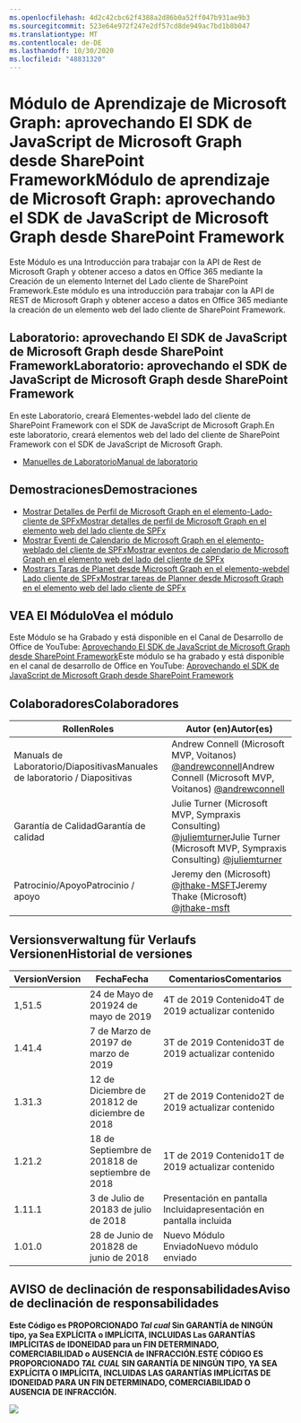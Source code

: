 ```yaml
---
ms.openlocfilehash: 4d2c42cbc62f4388a2d86b0a52ff047b931ae9b3
ms.sourcegitcommit: 523e64e972f247e2df57cd8de949ac7bd1b8b047
ms.translationtype: MT
ms.contentlocale: de-DE
ms.lasthandoff: 10/30/2020
ms.locfileid: "48831320"
---
```

# <a name="mdulo-de-aprendizaje-de-microsoft-graph-aprovechando-el-sdk-de-javascript-de-microsoft-graph-desde-sharepoint-framework"></a><span data-ttu-id="358f2-101">Módulo de Aprendizaje de Microsoft Graph: aprovechando El SDK de JavaScript de Microsoft Graph desde SharePoint Framework</span><span class="sxs-lookup"><span data-stu-id="358f2-101">Módulo de aprendizaje de Microsoft Graph: aprovechando el SDK de JavaScript de Microsoft Graph desde SharePoint Framework</span></span>

<span data-ttu-id="358f2-102">Este Módulo es una Introducción para trabajar con la API de Rest de Microsoft Graph y obtener acceso a datos en Office 365 mediante la Creación de un elemento Internet del Lado cliente de SharePoint Framework.</span><span class="sxs-lookup"><span data-stu-id="358f2-102">Este módulo es una introducción para trabajar con la API de REST de Microsoft Graph y obtener acceso a datos en Office 365 mediante la creación de un elemento web del lado cliente de SharePoint Framework.</span></span>

## <a name="laboratorio-aprovechando-el-sdk-de-javascript-de-microsoft-graph-desde-sharepoint-framework"></a><span data-ttu-id="358f2-103">Laboratorio: aprovechando El SDK de JavaScript de Microsoft Graph desde SharePoint Framework</span><span class="sxs-lookup"><span data-stu-id="358f2-103">Laboratorio: aprovechando el SDK de JavaScript de Microsoft Graph desde SharePoint Framework</span></span>

<span data-ttu-id="358f2-104">En este Laboratorio, creará Elementes-webdel lado del cliente de SharePoint Framework con el SDK de JavaScript de Microsoft Graph.</span><span class="sxs-lookup"><span data-stu-id="358f2-104">En este laboratorio, creará elementos web del lado del cliente de SharePoint Framework con el SDK de JavaScript de Microsoft Graph.</span></span>

- [<span data-ttu-id="358f2-105">Manuelles de Laboratorio</span><span class="sxs-lookup"><span data-stu-id="358f2-105">Manual de laboratorio</span></span>](./Lab.md)

## <a name="demostraciones"></a><span data-ttu-id="358f2-106">Demostraciones</span><span class="sxs-lookup"><span data-stu-id="358f2-106">Demostraciones</span></span>

- [<span data-ttu-id="358f2-107">Mostrar Detalles de Perfil de Microsoft Graph en el elemento-Lado-cliente de SPFx</span><span class="sxs-lookup"><span data-stu-id="358f2-107">Mostrar detalles de perfil de Microsoft Graph en el elemento web del lado cliente de SPFx</span></span>](./Demos/01-personal-info)
- [<span data-ttu-id="358f2-108">Mostrar Eventi de Calendario de Microsoft Graph en el elemento-weblado del cliente de SPFx</span><span class="sxs-lookup"><span data-stu-id="358f2-108">Mostrar eventos de calendario de Microsoft Graph en el elemento web del lado del cliente de SPFx</span></span>](./Demos/02-events)
- [<span data-ttu-id="358f2-109">Mostrars Taras de Planet desde Microsoft Graph en el elemento-webdel Lado cliente de SPFx</span><span class="sxs-lookup"><span data-stu-id="358f2-109">Mostrar tareas de Planner desde Microsoft Graph en el elemento web del lado cliente de SPFx</span></span>](./Demos/03-tasks)

## <a name="vea-el-mdulo"></a><span data-ttu-id="358f2-110">VEA El Módulo</span><span class="sxs-lookup"><span data-stu-id="358f2-110">Vea el módulo</span></span>

<span data-ttu-id="358f2-111">Este Módulo se ha Grabado y está disponible en el Canal de Desarrollo de Office de YouTube: [Aprovechando El SDK de JavaScript de Microsoft Graph desde SharePoint Framework](https://www.youtube.com/watch?v=U1JrBwP3vc8)</span><span class="sxs-lookup"><span data-stu-id="358f2-111">Este módulo se ha grabado y está disponible en el canal de desarrollo de Office en YouTube: [Aprovechando el SDK de JavaScript de Microsoft Graph desde SharePoint Framework](https://www.youtube.com/watch?v=U1JrBwP3vc8)</span></span>

## <a name="colaboradores"></a><span data-ttu-id="358f2-112">Colaboradores</span><span class="sxs-lookup"><span data-stu-id="358f2-112">Colaboradores</span></span>

| <span data-ttu-id="358f2-113">Rollen</span><span class="sxs-lookup"><span data-stu-id="358f2-113">Roles</span></span> | <span data-ttu-id="358f2-114">Autor (en)</span><span class="sxs-lookup"><span data-stu-id="358f2-114">Autor(es)</span></span> |
| -------------------- | --------------------------------------------------------------------------------------------- |
|  <span data-ttu-id="358f2-115">Manuals de Laboratorio/Diapositivas</span><span class="sxs-lookup"><span data-stu-id="358f2-115">Manuales de laboratorio / Diapositivas</span></span> | <span data-ttu-id="358f2-116">Andrew Connell (Microsoft MVP, Voitanos) [@andrewconnell](//github.com/andrewconnell)</span><span class="sxs-lookup"><span data-stu-id="358f2-116">Andrew Connell (Microsoft MVP, Voitanos) [@andrewconnell](//github.com/andrewconnell)</span></span> |
| <span data-ttu-id="358f2-117">Garantía de Calidad</span><span class="sxs-lookup"><span data-stu-id="358f2-117">Garantía de calidad</span></span> | <span data-ttu-id="358f2-118">Julie Turner (Microsoft MVP, Sympraxis Consulting) [@juliemturner](//github.com/juliemturner)</span><span class="sxs-lookup"><span data-stu-id="358f2-118">Julie Turner (Microsoft MVP, Sympraxis Consulting) [@juliemturner](//github.com/juliemturner)</span></span> |
| <span data-ttu-id="358f2-119">Patrocinio/Apoyo</span><span class="sxs-lookup"><span data-stu-id="358f2-119">Patrocinio / apoyo</span></span> | <span data-ttu-id="358f2-120">Jeremy den (Microsoft) [@jthake-MSFT](//github.com/jthake-msft)</span><span class="sxs-lookup"><span data-stu-id="358f2-120">Jeremy Thake (Microsoft) [@jthake-msft](//github.com/jthake-msft)</span></span> |

## <a name="historial-de-versiones"></a><span data-ttu-id="358f2-121">Versionsverwaltung für Verlaufs Versionen</span><span class="sxs-lookup"><span data-stu-id="358f2-121">Historial de versiones</span></span>

| <span data-ttu-id="358f2-122">Version</span><span class="sxs-lookup"><span data-stu-id="358f2-122">Version</span></span> | <span data-ttu-id="358f2-123">Fecha</span><span class="sxs-lookup"><span data-stu-id="358f2-123">Fecha</span></span> | <span data-ttu-id="358f2-124">Comentarios</span><span class="sxs-lookup"><span data-stu-id="358f2-124">Comentarios</span></span> |
| ------- | ------------------ | ---------------------- |
| <span data-ttu-id="358f2-125">1,5</span><span class="sxs-lookup"><span data-stu-id="358f2-125">1.5</span></span> | <span data-ttu-id="358f2-126">24 de Mayo de 2019</span><span class="sxs-lookup"><span data-stu-id="358f2-126">24 de mayo de 2019</span></span> | <span data-ttu-id="358f2-127">4T de 2019 Contenido</span><span class="sxs-lookup"><span data-stu-id="358f2-127">4T de 2019 actualizar contenido</span></span> |
| <span data-ttu-id="358f2-128">1.4</span><span class="sxs-lookup"><span data-stu-id="358f2-128">1.4</span></span> | <span data-ttu-id="358f2-129">7 de Marzo de 2019</span><span class="sxs-lookup"><span data-stu-id="358f2-129">7 de marzo de 2019</span></span> | <span data-ttu-id="358f2-130">3T de 2019 Contenido</span><span class="sxs-lookup"><span data-stu-id="358f2-130">3T de 2019 actualizar contenido</span></span> |
| <span data-ttu-id="358f2-131">1.3</span><span class="sxs-lookup"><span data-stu-id="358f2-131">1.3</span></span> | <span data-ttu-id="358f2-132">12 de Diciembre de 2018</span><span class="sxs-lookup"><span data-stu-id="358f2-132">12 de diciembre de 2018</span></span> | <span data-ttu-id="358f2-133">2T de 2019 Contenido</span><span class="sxs-lookup"><span data-stu-id="358f2-133">2T de 2019 actualizar contenido</span></span> |
| <span data-ttu-id="358f2-134">1.2</span><span class="sxs-lookup"><span data-stu-id="358f2-134">1.2</span></span> | <span data-ttu-id="358f2-135">18 de Septiembre de 2018</span><span class="sxs-lookup"><span data-stu-id="358f2-135">18 de septiembre de 2018</span></span> | <span data-ttu-id="358f2-136">1T de 2019 Contenido</span><span class="sxs-lookup"><span data-stu-id="358f2-136">1T de 2019 actualizar contenido</span></span> |
| <span data-ttu-id="358f2-137">1.1</span><span class="sxs-lookup"><span data-stu-id="358f2-137">1.1</span></span> | <span data-ttu-id="358f2-138">3 de Julio de 2018</span><span class="sxs-lookup"><span data-stu-id="358f2-138">3 de julio de 2018</span></span> | <span data-ttu-id="358f2-139">Presentación en pantalla Incluida</span><span class="sxs-lookup"><span data-stu-id="358f2-139">presentación en pantalla incluida</span></span> |
| <span data-ttu-id="358f2-140">1.0</span><span class="sxs-lookup"><span data-stu-id="358f2-140">1.0</span></span> | <span data-ttu-id="358f2-141">28 de Junio de 2018</span><span class="sxs-lookup"><span data-stu-id="358f2-141">28 de junio de 2018</span></span> | <span data-ttu-id="358f2-142">Nuevo Módulo Enviado</span><span class="sxs-lookup"><span data-stu-id="358f2-142">Nuevo módulo enviado</span></span> |

## <a name="aviso-de-declinacin-de-responsabilidades"></a><span data-ttu-id="358f2-143">AVISO de declinación de responsabilidades</span><span class="sxs-lookup"><span data-stu-id="358f2-143">Aviso de declinación de responsabilidades</span></span>

<span data-ttu-id="358f2-144">**Este Código es PROPORCIONADO _Tal cual_ Sin GARANTÍA de NINGÚN tipo, ya Sea EXPLÍCITA o IMPLÍCITA, INCLUIDAS Las GARANTÍAS IMPLÍCITAS de IDONEIDAD para un FIN DETERMINADO, COMERCIABILIDAD o AUSENCIA de INFRACCIÓN.**</span><span class="sxs-lookup"><span data-stu-id="358f2-144">**ESTE CÓDIGO ES PROPORCIONADO _TAL CUAL_ SIN GARANTÍA DE NINGÚN TIPO, YA SEA EXPLÍCITA O IMPLÍCITA, INCLUIDAS LAS GARANTÍAS IMPLÍCITAS DE IDONEIDAD PARA UN FIN DETERMINADO, COMERCIABILIDAD O AUSENCIA DE INFRACCIÓN.**</span></span>

<img src="https://telemetry.sharepointpnp.com/msgraph-training-spfx" />
